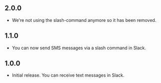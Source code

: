 ## 2.0.0

* We're not using the slash-command anymore so it has been removed.

## 1.1.0

* You can now send SMS messages via a slash command in Slack.

## 1.0.0

* Initial release. You can receive text messages in Slack.
